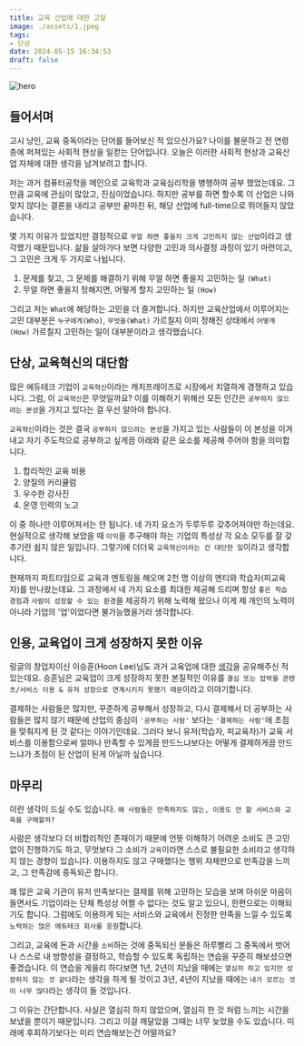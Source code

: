 ```yaml
---
title: 교육 산업에 대한 고찰
image: ./assets/1.jpeg
tags:
- 단상
date: 2024-05-15 16:34:53
draft: false
---
```


![hero](./assets/1.jpeg)

## 들어서며

고시 낭인, 교육 중독이라는 단어를 들어보신 적 있으신가요? 나이를 불문하고 전 연령층에 퍼져있는 사회적 현상을 일컫는 단어입니다. 오늘은 이러한 사회적 현상과 교육산업 자체에 대한 생각을 남겨보려고 합니다.

저는 과거 컴퓨터공학을 메인으로 교육학과 교육심리학을 병행하여 공부 했었는데요. 그만큼 교육에 관심이 많았고, 진심이었습니다. 하지만 공부를 하면 할수록 이 산업은 나와 맞지 않다는 결론을 내리고 공부만 끝마친 뒤, 해당 산업에 full-time으로 뛰어들지 않았습니다.

몇 가지 이유가 있었지만 결정적으로 `무얼 하면 좋을지 크게 고민하지 않는 산업`이라고 생각했기 때문입니다. 삶을 살아가다 보면 다양한 고민과 의사결정 과정이 있기 마련이고, 그 고민은 크게 두 가지로 나뉩니다.

1. 문제를 찾고, 그 문제를 해결하기 위해 무얼 하면 좋을지 고민하는 일 `(What)`
2. 무얼 하면 좋을지 정해지면, 어떻게 할지 고민하는 일 `(How)`

그리고 저는 `What`에 해당하는 고민을 더 즐겨합니다. 하지만 교육산업에서 이루어지는 고민 대부분은 `누구에게(Who)`, `무엇을(What)` 가르칠지 이미 정해진 상태에서 `어떻게(How)` 가르칠지 고민하는 일이 대부분이라고 생각했습니다.

## 단상, 교육혁신의 대단함

많은 에듀테크 기업이 `교육혁신`이라는 캐치프레이즈로 시장에서 치열하게 경쟁하고 있습니다. 그럼, 이 `교육혁신`은 무엇일까요? 이를 이해하기 위해선 모든 인간은 `공부하지 않으려는 본성`을 가지고 있다는 걸 우선 알아야 합니다.

`교육혁신`이라는 것은 결국 `공부하지 않으려는 본성`을 가지고 있는 사람들이 이 본성을 이겨내고 자기 주도적으로 공부하고 싶게끔 아래와 같은 요소를 제공해 주어야 함을 의미합니다.

1. 합리적인 교육 비용
2. 양질의 커리큘럼
3. 우수한 강사진
4. 운영 인력의 노고

이 중 하나만 이루어져서는 안 됩니다. 네 가지 요소가 두루두루 갖추어져야만 하는데요. 현실적으로 생각해 보았을 때 `이익`을 추구해야 하는 기업의 특성상 각 요소 모두를 잘 갖추기란 쉽지 않은 일입니다. 그렇기에 더더욱 `교육혁신이라는 건 대단한 일`이라고 생각합니다.

현재까지 파트타임으로 교육과 멘토링을 해오며 2천 명 이상의 멘티와 학습자(피교육자)를 만나왔는데요. 그 과정에서 네 가지 요소를 최대한 제공해 드리며 항상 `좋은 학습 경험`과 `사람이 성장할 수 있는 환경`을 제공하기 위해 노력해 왔으나 이게 제 개인의 노력이 아니라 기업의 '업'이었다면 불가능했을거라 생각합니다.

## 인용, 교육업이 크게 성장하지 못한 이유

링글의 창업자이신 이승훈(Hoon Lee)님도 과거 교육업에 대한 [생각](https://brunch.co.kr/@seunghoon82/438)을 공유해주신 적 있는데요. 승훈님은 교육업이 크게 성장하지 못한 본질적인 이유를 `결심 또는 압박을 콘텐츠/서비스 이용 & 유저 성장으로 연계시키지 못했기 때문`이라고 이야기합니다.

결제하는 사람들은 많지만, 꾸준하게 공부해서 성장하고, 다시 결제해서 더 공부하는 사람들은 많지 않기 때문에 산업의 중심이 `'공부하는 사람'` 보다는 `'결제하는 사람'`에 초점을 맞춰지게 된 것 같다는 이야기인데요. 그러다 보니 유저(학습자, 피교육자)가 교육 서비스를 이용함으로써 얼마나 만족할 수 있게끔 만드느냐보다는 어떻게 결제하게끔 만드느냐가 초점이 된 산업이 된게 아닐까 싶습니다.

## 마무리

이런 생각이 드실 수도 있습니다. `왜 사람들은 만족하지도 않는, 이용도 안 할 서비스와 교육을 구매할까?`

사람은 생각보다 더 비합리적인 존재이기 때문에 언뜻 이해하기 어려운 소비도 큰 고민 없이 진행하기도 하고, 무엇보다 그 소비가 `교육`이라면 스스로 불필요한 소비라고 생각하지 않는 경향이 있습니다. 이용하지도 않고 구매했다는 행위 자체만으로 만족감을 느끼고, 그 만족감에 중독되곤 합니다.

꽤 많은 교육 기관이 유저 만족보다는 결제를 위해 고민하는 모습을 보며 아쉬운 마음이 들면서도 기업이라는 단체 특성상 어쩔 수 없다는 것도 알고 있으니, 한편으로는 이해되기도 합니다. 그럼에도 이용하게 되는 서비스와 교육에서 진정한 만족을 느낄 수 있도록 `노력하는 많은 에듀테크 회사를 응원`합니다.

그리고, 교육에 돈과 시간을 `소비`하는 것에 중독되신 분들은 하루빨리 그 중독에서 벗어나 스스로 내 방향성을 결정하고, 학습할 수 있도록 독립하는 연습을 꾸준히 해보셨으면 좋겠습니다. 이 연습을 게을리 하다보면 1년, 2년이 지났을 때에는 `열심히 하고 있지만 성장하지 않는 것 같다`라는 생각을 하게 될 것이고 3년, 4년이 지났을 때에는 `내가 모르는 것이 너무 많다`라는 생각이 들 것입니다.

그 이유는 간단합니다. 사실은 열심히 하지 않았으며, 열심히 한 것 처럼 느끼는 시간을 보냈을 뿐이기 때문입니다. 그리고 이걸 깨달았을 그때는 너무 늦었을 수도 있습니다. 미래에 후회하기보다는 미리 연습해보는건 어떨까요?